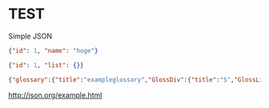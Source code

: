 # TEST

Simple JSON

```json
{"id": 1, "name": "hoge"}
```

```json
{"id": 1, "list": {}}
```

```json
{"glossary":{"title":"exampleglossary","GlossDiv":{"title":"S","GlossList":{"GlossEntry":{"ID":"SGML","SortAs":"SGML","GlossTerm":"StandardGeneralizedMarkupLanguage","Acronym":"SGML","Abbrev":"ISO8879:1986","GlossDef":{"para":"Ameta-markuplanguage,usedtocreatemarkuplanguagessuchasDocBook.","GlossSeeAlso":["GML","XML"]},{}"GlossSee":"markup"}}}}}
```

http://json.org/example.html



